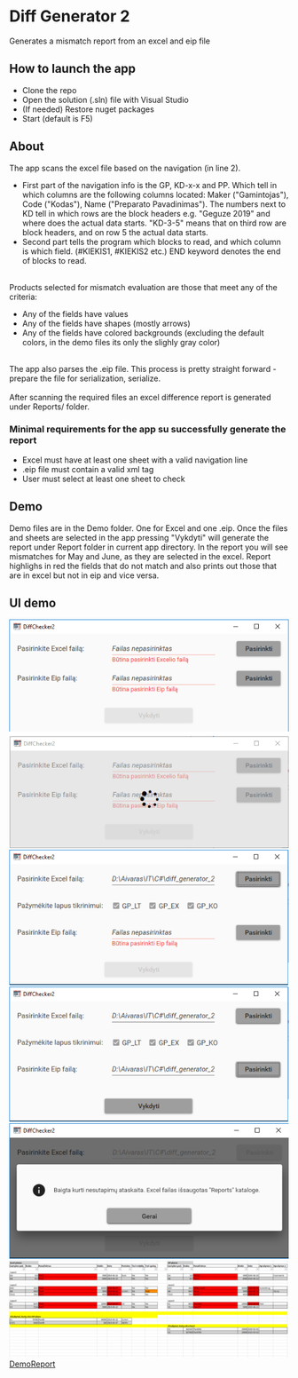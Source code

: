 # Diff Generator 2
Generates a mismatch report from an excel and eip file
## How to launch the app

* Clone the repo
* Open the solution (.sln) file with Visual Studio
* (If needed) Restore nuget packages
* Start (default is F5)

## About

The app scans the excel file based on the navigation (in line 2).<br>
* First part of the navigation info is the GP, KD-x-x and PP. Which tell in which columns are the following columns located:
Maker ("Gamintojas"), Code ("Kodas"), Name ("Preparato Pavadinimas"). The numbers next to KD tell in which rows are the block headers
 e.g. "Geguze 2019" and where does the actual data starts. "KD-3-5" means that on third row are block headers, and on row 5 the actual data starts.
* Second part tells the program which blocks to read, and which column is which field. (#KIEKIS1, #KIEKIS2 etc.) END keyword denotes the end of blocks to read.
<br>
Products selected for mismatch evaluation are those that meet any of the criteria:

* Any of the fields have values
* Any of the fields have shapes (mostly arrows)
* Any of the fields have colored backgrounds (excluding the default colors, in the demo files its only the slighly gray color)

<br>
The app also parses the .eip file. This process is pretty straight forward - prepare the file for serialization, serialize.
<br><br>
After scanning the required files an excel difference report is generated under Reports/ folder.

### Minimal requirements for the app su successfully generate the report
* Excel must have at least one sheet with a valid navigation line
* .eip file must contain a valid <I06> xml tag
* User must select at least one sheet to check

## Demo
Demo files are in the Demo folder. One for Excel and one .eip. Once the files and sheets are selected in the app pressing "Vykdyti" will generate the report under Report folder in current app directory. In the report you will see mismatches for May and June, as they are selected in the excel. Report highlighs in red the fields that do not match and also prints out those that are in excel but not in eip and vice versa.

## UI demo
![InitialScreen](Demo/demo1.png)
![SelectingExcel](Demo/demo2.png)
![ExcelSelectResult](Demo/demo3.png)
![EipSelectResult](Demo/demo4.png)
![ReportGeneratingResult](Demo/demo5.png)
![ReportExample](Demo/demo6.png)
[DemoReport](Demo/demo_excel.xlsx)